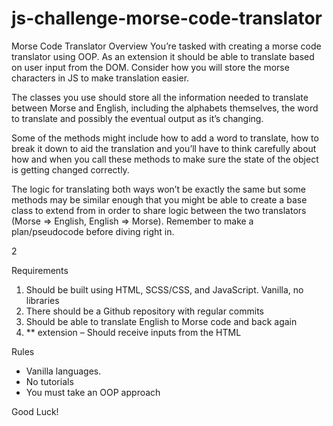 # js-challenge-morse-code-translator

Morse Code Translator
Overview
You’re tasked with creating a morse code translator using OOP. As an extension it should be
able to translate based on user input from the DOM. Consider how you will store the morse
characters in JS to make translation easier.

The classes you use should store all the information needed to translate between Morse and
English, including the alphabets themselves, the word to translate and possibly the eventual
output as it’s changing.

Some of the methods might include how to add a word to translate, how to break it down to aid
the translation and you’ll have to think carefully about how and when you call these methods to
make sure the state of the object is getting changed correctly.

The logic for translating both ways won’t be exactly the same but some methods may be similar
enough that you might be able to create a base class to extend from in order to share logic
between the two translators (Morse => English, English => Morse).
Remember to make a plan/pseudocode before diving right in.

2

Requirements
1. Should be built using HTML, SCSS/CSS, and JavaScript. Vanilla, no libraries
2. There should be a Github repository with regular commits
3. Should be able to translate English to Morse code and back again
4. ** extension – Should receive inputs from the HTML

Rules
- Vanilla languages.
- No tutorials
- You must take an OOP approach

Good Luck!